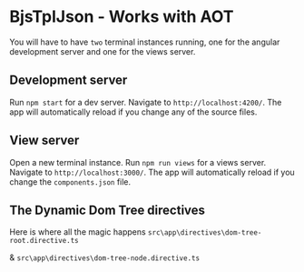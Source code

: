 # BjsTplJson - Works with AOT

You will have to have `two` terminal instances running, one for the angular development server and one for the views server.

## Development server
Run `npm start` for a dev server. Navigate to `http://localhost:4200/`. The app will automatically reload if you change any of the source files.

## View server
Open a new terminal instance. Run `npm run views` for a views server. Navigate to `http://localhost:3000/`. The app will automatically reload if you change the `components.json` file.

## The Dynamic Dom Tree directives
Here is where all the magic happens `src\app\directives\dom-tree-root.directive.ts`

& `src\app\directives\dom-tree-node.directive.ts`
